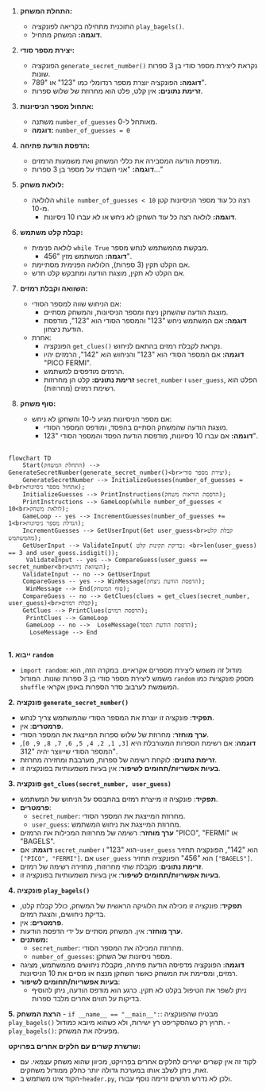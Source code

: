 ## <algorithm>

1. **התחלת המשחק:**
   - התוכנית מתחילה בקריאה לפונקציה `play_bagels()`.
   - **דוגמה:** המשחק מתחיל.

2. **יצירת מספר סודי:**
   - הפונקציה `generate_secret_number()` נקראת ליצירת מספר סודי בן 3 ספרות שונות.
   - **דוגמה:** הפונקציה יוצרת מספר רנדומלי כמו "123" או "789".
   - **זרימת נתונים:** אין קלט, פלט הוא מחרוזת של שלוש ספרות.

3. **אתחול מספר הניסיונות:**
   - משתנה `number_of_guesses` מאותחל ל-0.
   - **דוגמה:** `number_of_guesses = 0`

4. **הדפסת הודעת פתיחה:**
   - מודפסת הודעה המסבירה את כללי המשחק ואת משמעות הרמזים.
   - **דוגמה:** "אני חשבתי על מספר בן 3 ספרות..."

5. **לולאת משחק:**
   - הלולאה `while number_of_guesses < 10` רצה כל עוד מספר הניסיונות קטן מ-10.
     - **דוגמה:** לולאה רצה כל עוד השחקן לא ניחש או לא עברו 10 ניסיונות.

6. **קבלת קלט משתמש:**
   - לולאה פנימית `while True` מבקשת מהמשתמש לנחש מספר.
     - **דוגמה:** המשתמש מזין "456".
   - אם הקלט תקין (3 ספרות), הלולאה הפנימית מסתיימת.
   - אם הקלט לא תקין, מוצגת הודעה ומתבקש קלט חדש.

7. **השוואה וקבלת רמזים:**
   - אם הניחוש שווה למספר הסודי:
      - מוצגת הודעה שהשחקן ניצח ומספר הניסיונות, והמשחק מסתיים.
      - **דוגמה:** אם המשתמש ניחש "123" והמספר הסודי הוא "123", מודפסת הודעת ניצחון.
   - אחרת:
      - הפונקציה `get_clues()` נקראת לקבלת רמזים בהתאם לניחוש.
      - **דוגמה:** אם המספר הסודי הוא "123" והניחוש הוא "142", הרמזים יהיו "PICO FERMI".
      - הרמזים מודפסים למשתמש.
      - **זרימת נתונים:** קלט הן מחרוזות `secret_number` ו `user_guess`, הפלט הוא רשימת רמזים (מחרוזות).

8. **סוף משחק:**
   - אם מספר הניסיונות מגיע ל-10 והשחקן לא ניחש:
      - מוצגת הודעה שהמשחק הסתיים בהפסד, ומודפס המספר הסודי.
      - **דוגמה:** אם עברו 10 ניסיונות, מודפסת הודעת הפסד והמספר הסודי "123".

## <mermaid>
```mermaid
flowchart TD
    Start(התחלת המשחק) --> GenerateSecretNumber(generate_secret_number()<br>יצירת מספר סודי);
    GenerateSecretNumber --> InitializeGuesses(number_of_guesses = 0<br>אתחול מספר ניסיונות);
    InitializeGuesses --> PrintInstructions(הדפסת הוראות משחק);
    PrintInstructions --> GameLoop(while number_of_guesses < 10<br>לולאת משחק);
    GameLoop -- yes --> IncrementGuesses(number_of_guesses += 1<br>הגדלת מספר ניסיונות);
    IncrementGuesses --> GetUserInput(Get user_guess<br>קבלת קלט מהמשתמש);
    GetUserInput --> ValidateInput( בדיקת תקינות קלט: <br>len(user_guess) == 3 and user_guess.isdigit());
     ValidateInput -- yes --> CompareGuess(user_guess == secret_number<br>השוואת ניחוש);
    ValidateInput -- no --> GetUserInput
    CompareGuess -- yes --> WinMessage(הדפסת הודעת ניצחון);
     WinMessage --> End(סוף המשחק);
    CompareGuess -- no --> GetClues(clues = get_clues(secret_number, user_guess)<br>קבלת רמזים);
    GetClues --> PrintClues(הדפסת רמזים);
     PrintClues --> GameLoop
     GameLoop -- no -->  LoseMessage(הדפסת הודעת הפסד);
      LoseMessage --> End
```

## <explanation>

**1. ייבוא `random`**
   - `import random`: מודול זה משמש ליצירת מספרים אקראיים. במקרה הזה, הוא משמש ליצירת מספר סודי בן 3 ספרות שונות. המודול `random` מספק פונקציות כמו `shuffle` המשמשת לערבוב סדר הספרות באופן אקראי.

**2. פונקציה `generate_secret_number()`**
   - **תפקיד**: פונקציה זו יוצרת את המספר הסודי שהמשתמש צריך לנחש.
   - **פרמטרים**: אין.
   - **ערך מוחזר**: מחרוזת של שלוש ספרות המייצגת את המספר הסודי.
   - **דוגמה**: אם רשימת הספרות המעורבלת היא `[3, 1, 2, 4, 5, 6, 7, 8, 9, 0]`, המספר הסודי שייווצר יהיה "312".
   - **זרימת נתונים**: לוקחת רשימה של ספרות, מערבבת ומחזירה מחרוזת.
   - **בעיות אפשריות/תחומים לשיפור**: אין בעיות משמעותיות בפונקציה זו.

**3. פונקציה `get_clues(secret_number, user_guess)`**
   - **תפקיד**: פונקציה זו מייצרת רמזים בהתבסס על הניחוש של המשתמש.
   - **פרמטרים**:
     - `secret_number`: מחרוזת המייצגת את המספר הסודי.
     - `user_guess`: מחרוזת המייצגת את ניחוש המשתמש.
   - **ערך מוחזר**: רשימה של מחרוזות המכילות את הרמזים "PICO", "FERMI" או "BAGELS".
   - **דוגמה**: אם `secret_number` הוא "123" ו-`user_guess` הוא "142", הפונקציה תחזיר `["PICO", "FERMI"]`. אם `user_guess` הוא "456" הפונקציה תחזיר `["BAGELS"]`.
   - **זרימת נתונים**: מקבלת שתי מחרוזות, מחזירה רשימה של רמזים.
   - **בעיות אפשריות/תחומים לשיפור**: אין בעיות משמעותיות בפונקציה זו.

**4. פונקציה `play_bagels()`**
   - **תפקיד**: פונקציה זו מכילה את הלוגיקה הראשית של המשחק, כולל קבלת קלט, בדיקת ניחושים, והצגת רמזים.
   - **פרמטרים**: אין.
   - **ערך מוחזר**: אין. המשחק מסתיים על ידי הדפסת הודעות.
   - **משתנים:**
        - `secret_number`: מחרוזת המכילה את המספר הסודי.
        - `number_of_guesses`: מספר ניסיונות של השחקן.
   - **דוגמה**: הפונקציה מדפיסה הודעת פתיחה, מקבלת ניחושים מהמשתמש, מציגה רמזים, ומסיימת את המשחק כאשר השחקן מנצח או מסיים את 10 הניסיונות.
   - **בעיות אפשריות/תחומים לשיפור**:
      - ניתן לשפר את הטיפול בקלט לא תקין. כרגע הוא מודפס הודעה, ניתן להוסיף בדיקות על תווים אחרים מלבד ספרות.

**5. הרצת המשחק**
    - `if __name__ == "__main__":`: מבטיח שהפונקציה `play_bagels()` תרוץ רק כשהסקריפט רץ ישירות, ולא כשהוא מיובא כמודול.
    - `play_bagels()`: מפעילה את המשחק.

**שרשרת קשרים עם חלקים אחרים בפרויקט:**
- לקוד זה אין קשרים ישירים לחלקים אחרים בפרויקט, מכיוון שהוא משחק עצמאי. עם זאת, ניתן לשלב אותו במערכת גדולה יותר כחלק ממודול משחקים.
- הקוד אינו משתמש ב-`header.py`, ולכן לא נדרש תרשים זרימה נוסף עבורו.